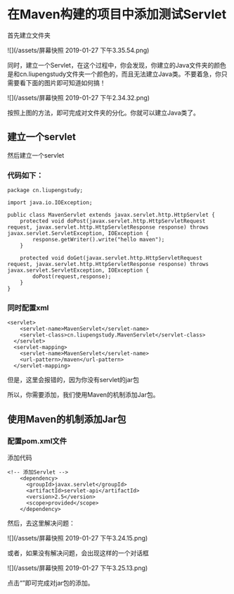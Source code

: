 # 在Maven构建的项目中添加测试Servlet

首先建立文件夹

![](/assets/屏幕快照 2019-01-27 下午3.35.54.png)

同时，建立一个Servlet，在这个过程中，你会发现，你建立的Java文件夹的颜色是和cn.liupengstudy文件夹一个颜色的，而且无法建立Java类。不要着急，你只需要看下面的图片即可知道如何搞！

![](/assets/屏幕快照 2019-01-27 下午2.34.32.png)

按照上图的方法，即可完成对文件夹的分化。你就可以建立Java类了。

## 建立一个servlet

然后建立一个servlet

### 代码如下：


```
package cn.liupengstudy;

import java.io.IOException;

public class MavenServlet extends javax.servlet.http.HttpServlet {
    protected void doPost(javax.servlet.http.HttpServletRequest request, javax.servlet.http.HttpServletResponse response) throws javax.servlet.ServletException, IOException {
        response.getWriter().write("hello maven");
    }

    protected void doGet(javax.servlet.http.HttpServletRequest request, javax.servlet.http.HttpServletResponse response) throws javax.servlet.ServletException, IOException {
        doPost(request,response);
    }
}

```

### 同时配置xml



```
<servlet>
    <servlet-name>MavenServlet</servlet-name>
    <servlet-class>cn.liupengstudy.MavenServlet</servlet-class>
  </servlet>
  <servlet-mapping>
    <servlet-name>MavenServlet</servlet-name>
    <url-pattern>/maven</url-pattern>
  </servlet-mapping>
```

但是，这里会报错的，因为你没有servlet的jar包

所以，你需要添加，我们使用Maven的机制添加Jar包。

## 使用Maven的机制添加Jar包

### 配置pom.xml文件

添加代码

```
<!-- 添加Servlet -->
    <dependency>
      <groupId>javax.servlet</groupId>
      <artifactId>servlet-api</artifactId>
      <version>2.5</version>
      <scope>provided</scope>
    </dependency>
```

然后，去这里解决问题：

![](/assets/屏幕快照 2019-01-27 下午3.24.15.png)

或者，如果没有解决问题，会出现这样的一个对话框

![](/assets/屏幕快照 2019-01-27 下午3.25.13.png)

点击“”即可完成对jar包的添加。


